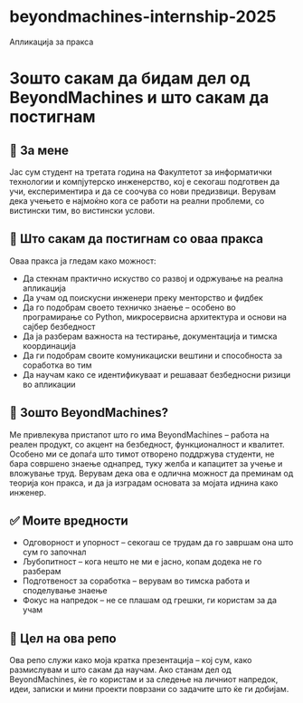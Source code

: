 # beyondmachines-internship-2025
Апликација за пракса
# Зошто сакам да бидам дел од BeyondMachines и што сакам да постигнам

## 🙋 За мене
Јас сум студент на третата година на Факултетот за информатички технологии и компјутерско инженерство, кој е секогаш подготвен да учи, експериментира и да се соочува со нови предизвици. Верувам дека учењето е најмоќно кога се работи на реални проблеми, со вистински тим, во вистински услови.

## 🎯 Што сакам да постигнам со оваа пракса
Оваа пракса ја гледам како можност:
- Да стекнам практично искуство со развој и одржување на реална апликација
- Да учам од поискусни инженери преку менторство и фидбек
- Да го подобрам своето техничко знаење – особено во програмирање со Python, микросервисна архитектура и основи на сајбер безбедност
- Да ја разберам важноста на тестирање, документација и тимска координација
- Да ги подобрам своите комуникациски вештини и способноста за соработка во тим
- Да научам како се идентификуваат и решаваат безбедносни ризици во апликации

## 🚀 Зошто BeyondMachines?
Ме привлекува пристапот што го има BeyondMachines – работа на реален продукт, со акцент на безбедност, функционалност и квалитет. Особено ми се допаѓа што тимот отворено поддржува студенти, не бара совршено знаење однапред, туку желба и капацитет за учење и вложување труд. Верувам дека ова е одлична можност да преминам од теорија кон пракса, и да ја изградам основата за мојата иднина како инженер.

## ✅ Моите вредности
- Одговорност и упорност – секогаш се трудам да го завршам она што сум го започнал
- Љубопитност – кога нешто не ми е јасно, копам додека не го разберам
- Подготвеност за соработка – верувам во тимска работа и споделување знаење
- Фокус на напредок – не се плашам од грешки, ги користам за да учам

## 📌 Цел на ова репо
Ова репо служи како моја кратка презентација – кој сум, како размислувам и што сакам да научам. Ако станам дел од BeyondMachines, ќе го користам и за следење на личниот напредок, идеи, записки и мини проекти поврзани со задачите што ќе ги добијам.

